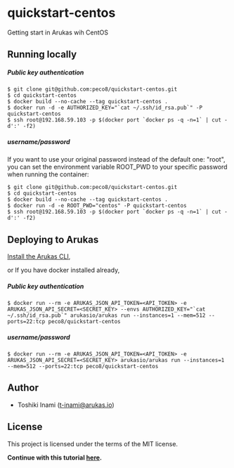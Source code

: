 # quickstart-centos
Getting start in Arukas wih CentOS

## Running locally

##### Public key authentication
```
$ git clone git@github.com:peco8/quickstart-centos.git
$ cd quickstart-centos
$ docker build --no-cache --tag quickstart-centos .
$ docker run -d -e AUTHORIZED_KEY="`cat ~/.ssh/id_rsa.pub`" -P quickstart-centos
$ ssh root@192.168.59.103 -p $(docker port `docker ps -q -n=1` | cut -d':' -f2)
```

##### username/password
If you want to use your original password instead of the default one: "root", you can
set the environment variable ROOT_PWD to your specific password when running the container:
```
$ git clone git@github.com:peco8/quickstart-centos.git
$ cd quickstart-centos
$ docker build --no-cache --tag quickstart-centos .
$ docker run -d -e ROOT_PWD="centos" -P quickstart-centos
$ ssh root@192.168.59.103 -p $(docker port `docker ps -q -n=1` | cut -d':' -f2)
```


## Deploying to Arukas

[Install the Arukas CLI](https://github.com/arukasio/cli),

or If you have docker installed already,

##### Public key authentication
```
$ docker run --rm -e ARUKAS_JSON_API_TOKEN=<API_TOKEN> -e ARUKAS_JSON_API_SECRET=<SECRET_KEY> --envs AUTHORIZED_KEY="`cat ~/.ssh/id_rsa.pub`" arukasio/arukas run --instances=1 --mem=512 --ports=22:tcp peco8/quickstart-centos
```
##### username/password
```
$ docker run --rm -e ARUKAS_JSON_API_TOKEN=<API_TOKEN> -e ARUKAS_JSON_API_SECRET=<SECRET_KEY> arukasio/arukas run --instances=1 --mem=512 --ports=22:tcp peco8/quickstart-centos
```

## Author

* Toshiki Inami (<t-inami@arukas.io>)

## License

This project is licensed under the terms of the MIT license.

**Continue with this tutorial [here](/).**
